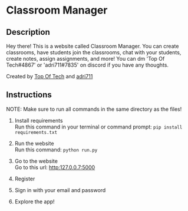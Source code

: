 # Classroom Manager
 
## Description
Hey there! This is a website called Classroom Manager. You can create classrooms, have students join the classrooms, chat with your students, create notes, assign assignments, and more! You can dm 'Top Of Tech#4867' or 'adri711#7835' on discord if you have any thoughts.

Created by [Top Of Tech](http:www.github.com/Top-Of-Tech) and [adri711](http:www.github.com/adri711)


## Instructions

NOTE: Make sure to run all commands in the same directory as the files!

1. Install requirements  
    Run this command in your terminal or command prompt: `pip install requirements.txt`

2. Run the website  
    Run this command: `python run.py`
    
3. Go to the website  
    Go to this url: [http:127.0.0.7:5000](http:127.0.0.7:5000)

4. Register

5. Sign in with your email and password

6. Explore the app!
